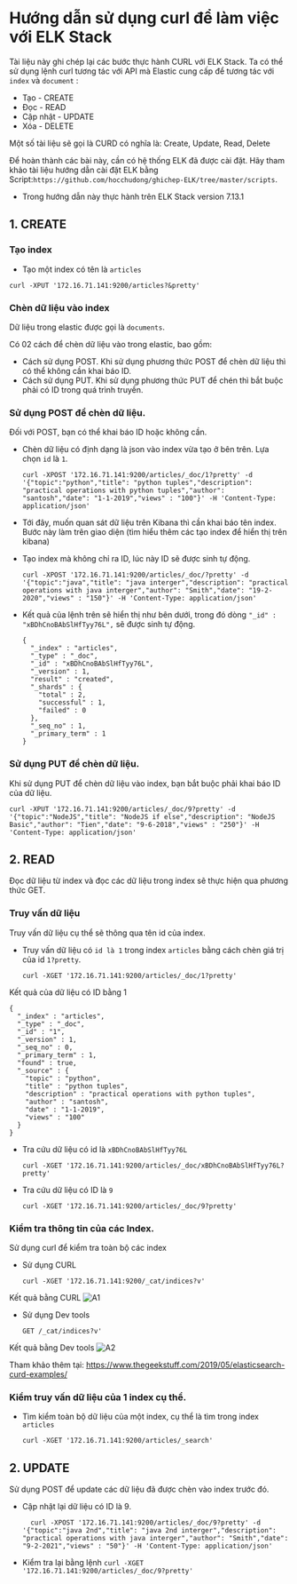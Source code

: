 # Hướng dẫn sử dụng curl để làm việc với ELK Stack


Tài liệu này ghi chép lại các bước thực hành CURL với ELK Stack. Ta có thể sử dụng  lệnh curl tương tác với API mà Elastic cung cấp để tương tác với `index` và `document` :
- Tạo  - CREATE 
- Đọc  - READ
- Cập nhật - UPDATE
- Xóa - DELETE

Một số tài liệu sẽ gọi là CURD có nghĩa là: Create, Update, Read, Delete
 
Để hoàn thành các bài này, cần có hệ thống ELK đã được cài đặt. Hãy tham khảo tài liệu hướng dẫn cài đặt ELK bằng Script:`https://github.com/hocchudong/ghichep-ELK/tree/master/scripts`.

- Trong hướng dẫn này thực hành trên ELK Stack version 7.13.1

## 1. CREATE

### Tạo index

- Tạo một index có tên là `articles`
```
curl -XPUT '172.16.71.141:9200/articles?&pretty'
```

### Chèn dữ liệu vào index

Dữ liệu trong elastic được gọi là `documents`.

Có 02 cách để chèn dữ liệu vào trong elastic, bao gồm: 
- Cách sử dụng POST. Khi sử dụng phương thức POST để chèn dữ liệu thì có thể không cần khai báo ID.
- Cách sử dụng PUT. Khi sử dụng phương thức PUT để chén thì bắt buộc phải có ID trong quá trình truyền.

### Sử dụng POST để chèn dữ liệu.

Đối với POST, bạn có thể khai báo ID hoặc không cần.

- Chèn dữ liệu có định dạng là json vào index vừa tạo ở bên trên. Lựa chọn `id` là `1`.
  ``` 
  curl -XPOST '172.16.71.141:9200/articles/_doc/1?pretty' -d '{"topic":"python","title": "python tuples","description": "practical operations with python tuples","author": "santosh","date": "1-1-2019","views" : "100"}' -H 'Content-Type: application/json'
  ```

-  Tới đây, muốn quan sát dữ liệu trên Kibana thì cần khai báo tên index. Bước này làm trên giao diện (tìm hiểu thêm các tạo index để hiển thị trên kibana)

- Tạo index mà không chỉ ra ID, lúc này ID sẽ được sinh tự động.
  ```
  curl -XPOST '172.16.71.141:9200/articles/_doc/?pretty' -d '{"topic":"java","title": "java interger","description": "practical operations with java interger","author": "Smith","date": "19-2-2020","views" : "150"}' -H 'Content-Type: application/json'
  ```

- Kết quả của lệnh trên sẽ hiển thị như bên dưới, trong đó dòng `"_id" : "xBDhCnoBAbSlHfTyy76L",` sẽ được sinh tự động. 
  ```
  {
    "_index" : "articles",
    "_type" : "_doc",
    "_id" : "xBDhCnoBAbSlHfTyy76L",
    "_version" : 1,
    "result" : "created",
    "_shards" : {
      "total" : 2,
      "successful" : 1,
      "failed" : 0
    },
    "_seq_no" : 1,
    "_primary_term" : 1
  }
  ```

### Sử dụng PUT để chèn dữ liệu.

Khi sử dụng PUT để chèn dữ liệu vào index, bạn bắt buộc phải khai báo ID của  dữ liệu.
  ```
  curl -XPUT '172.16.71.141:9200/articles/_doc/9?pretty' -d '{"topic":"NodeJS","title": "NodeJS if else","description": "NodeJS Basic","author": "Tien","date": "9-6-2018","views" : "250"}' -H 'Content-Type: application/json'
  ```

## 2. READ 

Đọc dữ liệu từ index và đọc các dữ liệu trong index sẽ thực hiện qua phương thức GET.

### Truy vấn dữ liệu 
Truy vấn dữ liệu cụ thể sẽ thông qua tên id của index.

- Truy vấn dữ liệu có `id là 1` trong index `articles` bằng cách chèn giá trị của id `1?pretty`.
  ```
  curl -XGET '172.16.71.141:9200/articles/_doc/1?pretty'
  ```

Kết quả của dữ liệu có ID bằng 1
  ```
  {
    "_index" : "articles",
    "_type" : "_doc",
    "_id" : "1",
    "_version" : 1,
    "_seq_no" : 0,
    "_primary_term" : 1,
    "found" : true,
    "_source" : {
      "topic" : "python",
      "title" : "python tuples",
      "description" : "practical operations with python tuples",
      "author" : "santosh",
      "date" : "1-1-2019",
      "views" : "100"
    }
  }
  ```
- Tra cứu dữ liệu có id là `xBDhCnoBAbSlHfTyy76L`
  ```
  curl -XGET '172.16.71.141:9200/articles/_doc/xBDhCnoBAbSlHfTyy76L?pretty'
  ```

- Tra cứu dữ liệu có ID là `9`
  ```
  curl -XGET '172.16.71.141:9200/articles/_doc/9?pretty'
  ```

### Kiểm tra thông tin của các Index.

Sử dụng curl để kiểm tra toàn bộ các index

- Sử dụng CURL
  ```
  curl -XGET '172.16.71.141:9200/_cat/indices?v'
  ```
Kết quả bằng CURL
![A1](https://image.prntscr.com/image/EIZRcwnDTSW4MprTbG32cQ.png)

- Sử dụng Dev tools
  ```
  GET /_cat/indices?v'
  ```

Kết quả bằng Dev tools
![A2](https://image.prntscr.com/image/9aGV4y5pTvKhn3lHngLqdA.png)


Tham khảo thêm tại: https://www.thegeekstuff.com/2019/05/elasticsearch-curd-examples/

### Kiểm truy vấn dữ liệu của 1 index cụ thể.

- Tìm kiểm toàn bộ dữ liệu của một index, cụ thể là tìm trong index `articles`
  ```
  curl -XGET '172.16.71.141:9200/articles/_search'
  ```


## 2. UPDATE 

Sử dụng POST để update các dữ liệu đã được chèn vào index trước đó. 

- Cập nhật lại dữ liệu có ID là 9.
  ```
    curl -XPOST '172.16.71.141:9200/articles/_doc/9?pretty' -d '{"topic":"java 2nd","title": "java 2nd interger","description": "practical operations with java interger","author": "Smith","date": "9-2-2021","views" : "50"}' -H 'Content-Type: application/json'
    ```
- Kiểm tra lại bằng lệnh `curl -XGET '172.16.71.141:9200/articles/_doc/9?pretty'`
